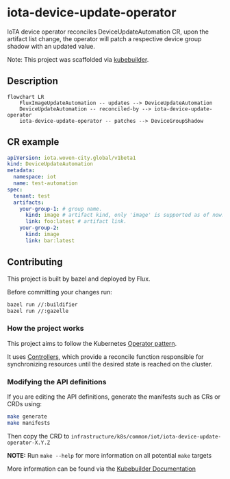 # iota-device-update-operator
IoTA device operator reconciles DeviceUpdateAutomation CR, 
upon the artifact list change, the operator will patch a respective device group shadow with an updated value.

Note: This project was scaffolded via [kubebuilder](https://book.kubebuilder.io/).

## Description
```mermaid
flowchart LR
    FluxImageUpdateAutomation -- updates --> DeviceUpdateAutomation
    DeviceUpdateAutomation -- reconciled-by --> iota-device-update-operator
    iota-device-update-operator -- patches --> DeviceGroupShadow
```

## CR example
```yaml
apiVersion: iota.woven-city.global/v1beta1
kind: DeviceUpdateAutomation
metadata:
  namespace: iot
  name: test-automation
spec:
  tenant: test
  artifacts:
    your-group-1: # group name.
      kind: image # artifact kind, only 'image' is supported as of now.
      link: foo:latest # artifact link.
    your-group-2:
      kind: image
      link: bar:latest
```

## Contributing
This project is built by bazel and deployed by Flux.

Before committing your changes run:
```sh
bazel run //:buildifier
bazel run //:gazelle
```

### How the project works
This project aims to follow the Kubernetes [Operator pattern](https://kubernetes.io/docs/concepts/extend-kubernetes/operator/).

It uses [Controllers](https://kubernetes.io/docs/concepts/architecture/controller/),
which provide a reconcile function responsible for synchronizing resources until the desired state is reached on the cluster.

### Modifying the API definitions
If you are editing the API definitions, generate the manifests such as CRs or CRDs using:

```sh
make generate
make manifests
```

Then copy the CRD to `infrastructure/k8s/common/iot/iota-device-update-operator-X.Y.Z`

**NOTE:** Run `make --help` for more information on all potential `make` targets

More information can be found via the [Kubebuilder Documentation](https://book.kubebuilder.io/introduction.html)
